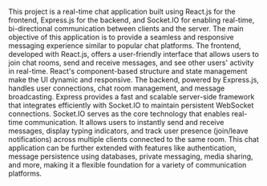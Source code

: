 This project is a real-time chat application built using React.js for the frontend, Express.js for the backend, and Socket.IO for enabling real-time, bi-directional communication between clients and the server. The main objective of this application is to provide a seamless and responsive messaging experience similar to popular chat platforms.
The frontend, developed with React.js, offers a user-friendly interface that allows users to join chat rooms, send and receive messages, and see other users' activity in real-time. React's component-based structure and state management make the UI dynamic and responsive.
The backend, powered by Express.js, handles user connections, chat room management, and message broadcasting. Express provides a fast and scalable server-side framework that integrates efficiently with Socket.IO to maintain persistent WebSocket connections.
Socket.IO serves as the core technology that enables real-time communication. It allows users to instantly send and receive messages, display typing indicators, and track user presence (join/leave notifications) across multiple clients connected to the same room.
This chat application can be further extended with features like authentication, message persistence using databases, private messaging, media sharing, and more, making it a flexible foundation for a variety of communication platforms.
